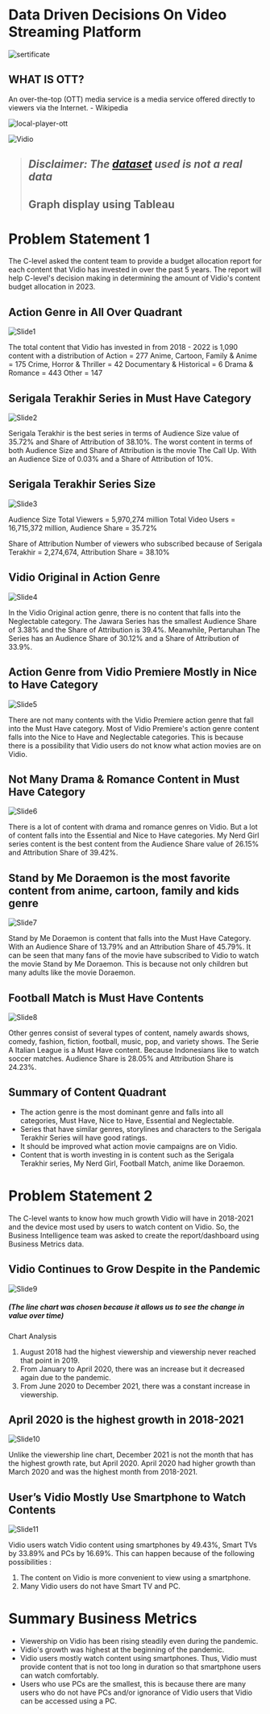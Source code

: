 # Data Driven Decisions On Video Streaming Platform

![sertificate](/img/ddd-sertificate.png)



## WHAT IS OTT?
An over-the-top (OTT) media service is a media service offered directly to viewers via the Internet. - Wikipedia

![local-player-ott](/img/local-player-ott.png)

![Vidio](img/vidio.png)

> ## **_Disclaimer: The [dataset](/src/.) used is not a real data_**
> ## **Graph display using Tableau**

# Problem Statement 1
The C-level asked the content team to provide a budget allocation report for each content that Vidio has invested in over the past 5 years. The report will help C-level's decision making in determining the amount of Vidio's content budget allocation in 2023.


## Action Genre in All Over Quadrant
![Slide1](/img/slide1.png)

The total content that Vidio has invested in from 2018 - 2022 is 1,090 content with a distribution of 
Action = 277
Anime, Cartoon, Family & Anime = 175
Crime, Horror & Thriller = 42
Documentary & Historical = 6
Drama & Romance = 443
Other = 147


## Serigala Terakhir Series in Must Have Category
![Slide2](/img/slide2.png)

Serigala Terakhir is the best series in terms of Audience Size value of 35.72% and Share of Attribution of 38.10%.
The worst content in terms of both Audience Size and Share of Attribution is the movie The Call Up.
With an Audience Size of 0.03% and a Share of Attribution of 10%.


## Serigala Terakhir Series Size
![Slide3](/img/slide3.png)

Audience Size Total Viewers = 5,970,274 million
Total Video Users = 16,715,372 million, Audience Share = 35.72%

Share of Attribution
Number of viewers who subscribed because of Serigala Terakhir = 2,274,674, Attribution Share = 38.10%


## Vidio Original in Action Genre 
![Slide4](/img/slide4.png)

In the Vidio Original action genre, there is no content that falls into the Neglectable category. 
The Jawara Series has the smallest Audience Share of 3.38% and the Share of Attribution is 39.4%.
Meanwhile, Pertaruhan The Series has an Audience Share of 30.12% and a Share of Attribution of 33.9%.


## Action Genre from Vidio Premiere Mostly in Nice to Have Category
![Slide5](/img/slide5.png)

There are not many contents with the Vidio Premiere action genre that fall into the Must Have category. 
Most of Vidio Premiere's action genre content falls into the Nice to Have and Neglectable categories. This is because there is a possibility that Vidio users do not know what action movies are on Vidio.


## Not Many Drama & Romance Content in Must Have Category
![Slide6](/img/slide6.png)

There is a lot of content with drama and romance genres on Vidio. But a lot of content falls into the Essential and Nice to Have categories. 
My Nerd Girl series content is the best content from the Audience Share value of 26.15% and Attribution Share of 39.42%.


## Stand by Me Doraemon is the most favorite content from anime, cartoon, family and kids genre
![Slide7](/img/slide7.png)

Stand by Me Doraemon is content that falls into the Must Have Category. With an Audience Share of 13.79% and an Attribution Share of 45.79%. It can be seen that many fans of the movie have subscribed to Vidio to watch the movie Stand by Me Doraemon. 
This is because not only children but many adults like the movie Doraemon. 


## Football Match is Must Have Contents
![Slide8](/img/slide8.png)

Other genres consist of several types of content, namely awards shows, comedy, fashion, fiction, football, music, pop, and variety shows. 
The Serie A Italian League is a Must Have content. Because Indonesians like to watch soccer matches. Audience Share is 28.05% and Attribution Share is 24.23%.


## Summary of Content Quadrant
- The action genre is the most dominant genre and falls into all categories, Must Have, Nice to Have, Essential and Neglectable.
- Series that have similar genres, storylines and characters to the Serigala Terakhir Series will have good ratings.
- It should be improved what action movie campaigns are on Vidio.
- Content that is worth investing in is content such as the Serigala Terakhir series, My Nerd Girl, Football Match, anime like Doraemon.


# Problem Statement 2
The C-level wants to know how much growth Vidio will have in 2018-2021 and the device most used by users to watch content on Vidio. So, the Business Intelligence team was asked to create the report/dashboard using Business Metrics data.


## Vidio Continues to Grow Despite in the Pandemic
![Slide9](/img/slide9.png)
##### **_(The line chart was chosen because it allows us to see the change in value over time)_**

Chart Analysis 
1. August 2018 had the highest viewership and viewership never reached that point in 2019.
2. From January to April 2020, there was an increase but it decreased again due to the pandemic.
3. From June 2020 to December 2021, there was a constant increase in viewership. 


## April 2020 is the highest growth in 2018-2021
![Slide10](/img/slide10.png)

Unlike the viewership line chart, December 2021 is not the month that has the highest growth rate, but April 2020. April 2020 had higher growth than March 2020 and was the highest month from 2018-2021.


## User’s Vidio Mostly Use Smartphone to Watch Contents
![Slide11](/img/slide11.png)

Vidio users watch Vidio content using smartphones by 49.43%, Smart TVs by 33.89% and PCs by 16.69%. This can happen because of the following possibilities : 
1. The content on Vidio is more convenient to view using a smartphone.
2. Many Vidio users do not have Smart TV and PC.


# Summary Business Metrics
- Viewership on Vidio has been rising steadily even during the pandemic. 
- Vidio's growth was highest at the beginning of the pandemic. 
- Vidio users mostly watch content using smartphones. Thus, Vidio must provide content that is not too long in duration so that smartphone users can watch comfortably.
- Users who use PCs are the smallest, this is because there are many users who do not have PCs and/or ignorance of Vidio users that Vidio can be accessed using a PC. 









